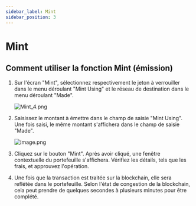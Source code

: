 ```yaml
---
sidebar_label: Mint
sidebar_position: 3
---
```


# Mint

## Comment utiliser la fonction Mint (émission)

1. Sur l'écran "Mint", sélectionnez respectivement le jeton à verrouiller dans le menu déroulant "Mint Using" et le réseau de destination dans le menu déroulant "Made".

   ![Mint_4.png](/img/docs/Mint_2.png)

2. Saisissez le montant à émettre dans le champ de saisie "Mint Using". Une fois saisi, le même montant s'affichera dans le champ de saisie "Made".

   ![image.png](/img/docs/Mint_3.png)

3. Cliquez sur le bouton "Mint". Après avoir cliqué, une fenêtre contextuelle du portefeuille s'affichera. Vérifiez les détails, tels que les frais, et approuvez l'opération.
4. Une fois que la transaction est traitée sur la blockchain, elle sera reflétée dans le portefeuille. Selon l'état de congestion de la blockchain, cela peut prendre de quelques secondes à plusieurs minutes pour être complété.